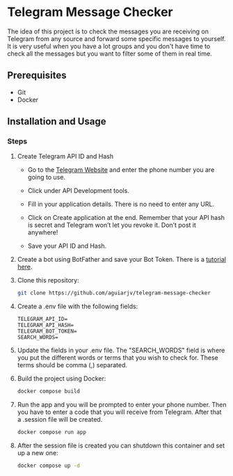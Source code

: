 # Telegram Message Checker

The idea of this project is to check the messages you are receiving on Telegram from any source and forward some specific messages to yourself. It is very useful when you have a lot groups and you
don't have time to check all the messages but you want to filter some of them in real time.

## Prerequisites

- Git
- Docker

## Installation and Usage

### Steps

1. Create Telegram API ID and Hash

   - Go to the [Telegram Website](https://my.telegram.org/auth) and enter the phone number you are going to use.

   - Click under API Development tools.

   - Fill in your application details. There is no need to enter any URL.

   - Click on Create application at the end. Remember that your API hash is secret and Telegram won’t let you revoke it. Don’t post it anywhere!

   - Save your API ID and Hash.

2. Create a bot using BotFather and save your Bot Token. There is a [tutorial here](https://core.telegram.org/bots/tutorial).

3. Clone this repository:

   ```bash
   git clone https://github.com/aguiarjv/telegram-message-checker
   ```

4. Create a .env file with the following fields:

   ```
   TELEGRAM_API_ID=
   TELEGRAM_API_HASH=
   TELEGRAM_BOT_TOKEN=
   SEARCH_WORDS=
   ```

5. Update the fields in your .env file. The "SEARCH_WORDS" field is where you put the different words or terms that you wish to check for. These terms should be comma (,) separated.

6. Build the project using Docker:

   ```bash
   docker compose build
   ```

7. Run the app and you will be prompted to enter your phone number. Then you have to enter a code that you will receive from Telegram. After that a .session file will be created.

   ```bash
   docker compose run app
   ```

8. After the session file is created you can shutdown this container and set up a new one:

   ```bash
   docker compose up -d
   ```
